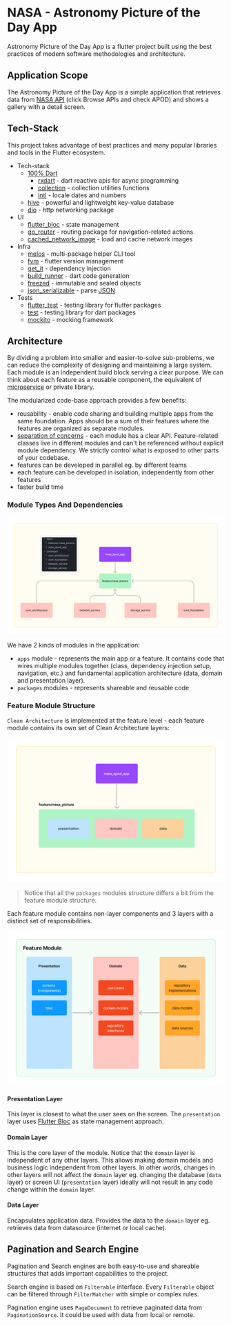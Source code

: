 # NASA - Astronomy Picture of the Day App

Astronomy Picture of the Day App is a flutter project built using the best practices of modern software methodologies and architecture.

## Application Scope

The Astronomy Picture of the Day App is a simple application that retrieves data from [NASA API](https://api.nasa.gov/) (click Browse APIs and check APOD) and shows a gallery with a detail screen.

<p>
</p>

## Tech-Stack

This project takes advantage of best practices and many popular libraries and tools in the Flutter
ecosystem.

* Tech-stack
    * [100% Dart](https://dart.dev/)
        + [rxdart](https://pub.dev/packages/rxdart) - dart reactive apis for async programming
        + [collection](https://pub.dev/packages/collection) - collection utilities functions
        + [intl](https://pub.dev/packages/intl) - locale dates and numbers
    * [hive](https://pub.dev/packages/hive) - powerful and lightweight key-value database
    * [dio](https://pub.dev/packages/dio) - http networking package
* UI
    * [flutter_bloc](https://pub.dev/packages/flutter_bloc) - state management
    * [go_router](https://pub.dev/packages/go_router) - routing package for navigation-related actions
    * [cached_network_image](https://pub.dev/packages/cached_network_image) - load and cache network images
* Infra
    * [melos](https://pub.dev/packages/melos) - multi-package helper CLI tool
    * [fvm](https://fvm.app/) - flutter version management
    * [get_it](https://pub.dev/packages/get_it) - dependency injection
    * [build_runner](https://pub.dev/packages/build_runner) - dart code generation
    * [freezed](https://pub.dev/packages/freezed) - immutable and sealed objects
    * [json_serializable](https://pub.dev/packages/json_serializable) - parse [JSON](https://www.json.org/json-en.html)
* Tests
    * [flutter_test](https://api.flutter.dev/flutter/flutter_test/flutter_test-library.html) - testing library for flutter packages
    * [test](https://pub.dev/packages/test) - testing library for dart packages
    * [mockito](https://pub.dev/packages/mockito) - mocking framework

## Architecture

By dividing a problem into smaller and easier-to-solve sub-problems, we can reduce the complexity of
designing and maintaining a large system. Each module is an independent build block serving a clear purpose. We can think about each feature as a reusable component, the equivalent of [microservice](https://en.wikipedia.org/wiki/Microservices) or private library.

The modularized code-base approach provides a few benefits:

- reusability - enable code sharing and building multiple apps from the same foundation. Apps should be a sum of their features where the features are organized as separate modules.
- [separation of concerns](https://en.wikipedia.org/wiki/Separation_of_concerns) - each module has a clear API. Feature-related classes live in different modules and can't be referenced without explicit module dependency. We strictly control what is exposed to other parts of your codebase.
- features can be developed in parallel eg. by different teams
- each feature can be developed in isolation, independently from other features
- faster build time

### Module Types And Dependencies

![](misc/project_modules.png)

We have 2 kinds of modules in the application:

- `apps` module - represents the main app or a feature. It contains code that wires multiple modules together (class, dependency injection setup, navigation, etc.) and fundamental application architecture (data, domain and presentation layer).
- `packages` modules - represents shareable and reusable code

### Feature Module Structure

`Clean Architecture` is implemented at the feature level - each feature module contains its own set of Clean
Architecture layers:

![](misc/feature_module.png)

> Notice that all the `packages` modules structure differs a bit from the feature module structure.

Each feature module contains non-layer components and 3 layers with a distinct set of
responsibilities.

![](misc/feature_layers.png)

#### Presentation Layer

This layer is closest to what the user sees on the screen. The `presentation` layer uses [Flutter Bloc](https://pub.dev/packages/flutter_bloc) as state management approach.


#### Domain Layer

This is the core layer of the module. Notice that the `domain` layer is independent of any
other layers. This allows making domain models and business logic independent from other layers. In
other words, changes in other layers will not affect the `domain` layer eg. changing the database (`data` layer) or screen UI (`presentation` layer) ideally will not result in any code change within the `domain`
layer.

#### Data Layer

Encapsulates application data. Provides the data to the `domain` layer eg. retrieves data from
datasource (internet or local cache).

## Pagination and Search Engine

Pagination and Search engines are both easy-to-use and shareable structures that adds important capabilities to the project.

Search engine is based on `Filterable` interface. Every `Filterable` object can be filtered through `FilterMatcher` with simple or complex rules.

Pagination engine uses `PageDocument` to retrieve paginated data from `PaginationSource`. It could be used with data from local or remote.